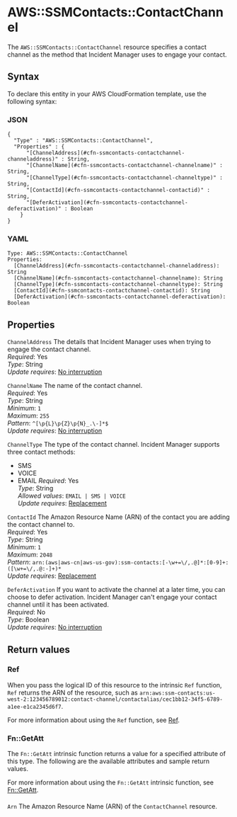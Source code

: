 # AWS::SSMContacts::ContactChannel<a name="aws-resource-ssmcontacts-contactchannel"></a>

The `AWS::SSMContacts::ContactChannel` resource specifies a contact channel as the method that Incident Manager uses to engage your contact\.

## Syntax<a name="aws-resource-ssmcontacts-contactchannel-syntax"></a>

To declare this entity in your AWS CloudFormation template, use the following syntax:

### JSON<a name="aws-resource-ssmcontacts-contactchannel-syntax.json"></a>

```
{
  "Type" : "AWS::SSMContacts::ContactChannel",
  "Properties" : {
      "[ChannelAddress](#cfn-ssmcontacts-contactchannel-channeladdress)" : String,
      "[ChannelName](#cfn-ssmcontacts-contactchannel-channelname)" : String,
      "[ChannelType](#cfn-ssmcontacts-contactchannel-channeltype)" : String,
      "[ContactId](#cfn-ssmcontacts-contactchannel-contactid)" : String,
      "[DeferActivation](#cfn-ssmcontacts-contactchannel-deferactivation)" : Boolean
    }
}
```

### YAML<a name="aws-resource-ssmcontacts-contactchannel-syntax.yaml"></a>

```
Type: AWS::SSMContacts::ContactChannel
Properties:
  [ChannelAddress](#cfn-ssmcontacts-contactchannel-channeladdress): String
  [ChannelName](#cfn-ssmcontacts-contactchannel-channelname): String
  [ChannelType](#cfn-ssmcontacts-contactchannel-channeltype): String
  [ContactId](#cfn-ssmcontacts-contactchannel-contactid): String
  [DeferActivation](#cfn-ssmcontacts-contactchannel-deferactivation): Boolean
```

## Properties<a name="aws-resource-ssmcontacts-contactchannel-properties"></a>

`ChannelAddress` <a name="cfn-ssmcontacts-contactchannel-channeladdress"></a>
The details that Incident Manager uses when trying to engage the contact channel\.  
_Required_: Yes  
_Type_: String  
_Update requires_: [No interruption](https://docs.aws.amazon.com/AWSCloudFormation/latest/UserGuide/using-cfn-updating-stacks-update-behaviors.html#update-no-interrupt)

`ChannelName` <a name="cfn-ssmcontacts-contactchannel-channelname"></a>
The name of the contact channel\.  
_Required_: Yes  
_Type_: String  
_Minimum_: `1`  
_Maximum_: `255`  
_Pattern_: `^[\p{L}\p{Z}\p{N}_.\-]*$`  
_Update requires_: [No interruption](https://docs.aws.amazon.com/AWSCloudFormation/latest/UserGuide/using-cfn-updating-stacks-update-behaviors.html#update-no-interrupt)

`ChannelType` <a name="cfn-ssmcontacts-contactchannel-channeltype"></a>
The type of the contact channel\. Incident Manager supports three contact methods:

- SMS
- VOICE
- EMAIL
  _Required_: Yes  
  _Type_: String  
  _Allowed values_: `EMAIL | SMS | VOICE`  
  _Update requires_: [Replacement](https://docs.aws.amazon.com/AWSCloudFormation/latest/UserGuide/using-cfn-updating-stacks-update-behaviors.html#update-replacement)

`ContactId` <a name="cfn-ssmcontacts-contactchannel-contactid"></a>
The Amazon Resource Name \(ARN\) of the contact you are adding the contact channel to\.  
_Required_: Yes  
_Type_: String  
_Minimum_: `1`  
_Maximum_: `2048`  
_Pattern_: `arn:(aws|aws-cn|aws-us-gov):ssm-contacts:[-\w+=\/,.@]*:[0-9]+:([\w+=\/,.@:-]+)*`  
_Update requires_: [Replacement](https://docs.aws.amazon.com/AWSCloudFormation/latest/UserGuide/using-cfn-updating-stacks-update-behaviors.html#update-replacement)

`DeferActivation` <a name="cfn-ssmcontacts-contactchannel-deferactivation"></a>
If you want to activate the channel at a later time, you can choose to defer activation\. Incident Manager can't engage your contact channel until it has been activated\.  
_Required_: No  
_Type_: Boolean  
_Update requires_: [No interruption](https://docs.aws.amazon.com/AWSCloudFormation/latest/UserGuide/using-cfn-updating-stacks-update-behaviors.html#update-no-interrupt)

## Return values<a name="aws-resource-ssmcontacts-contactchannel-return-values"></a>

### Ref<a name="aws-resource-ssmcontacts-contactchannel-return-values-ref"></a>

When you pass the logical ID of this resource to the intrinsic `Ref` function, `Ref` returns the ARN of the resource, such as `arn:aws:ssm-contacts:us-west-2:123456789012:contact-channel/contactalias/cec1bb12-34f5-6789-a1ee-e1ca2345d6f7`\.

For more information about using the `Ref` function, see [Ref](https://docs.aws.amazon.com/AWSCloudFormation/latest/UserGuide/intrinsic-function-reference-ref.html)\.

### Fn::GetAtt<a name="aws-resource-ssmcontacts-contactchannel-return-values-fn--getatt"></a>

The `Fn::GetAtt` intrinsic function returns a value for a specified attribute of this type\. The following are the available attributes and sample return values\.

For more information about using the `Fn::GetAtt` intrinsic function, see [Fn::GetAtt](https://docs.aws.amazon.com/AWSCloudFormation/latest/UserGuide/intrinsic-function-reference-getatt.html)\.

#### <a name="aws-resource-ssmcontacts-contactchannel-return-values-fn--getatt-fn--getatt"></a>

`Arn` <a name="Arn-fn::getatt"></a>
The Amazon Resource Name \(ARN\) of the `ContactChannel` resource\.
